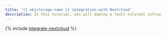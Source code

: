 ```yaml
---
title: '{{ objstorage-name }} integration with Nextcloud'
description: In this tutorial, you will deploy a fault-tolerant infrastructure that runs Nextcloud integrated with {{ objstorage-full-name }}.
---
```


{% include [integrate-nextcloud](../../_tutorials/archive/integrate-nextcloud.md) %}